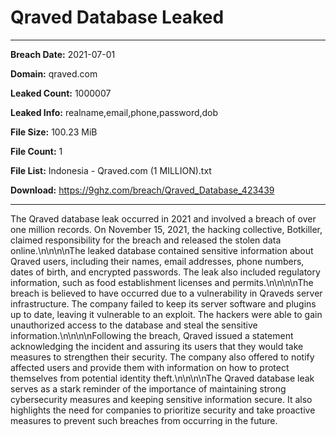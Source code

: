# Qraved Database Leaked

------------
**Breach Date:** 2021-07-01

**Domain:** qraved.com

**Leaked Count:** 1000007

**Leaked Info:** realname,email,phone,password,dob

**File Size:** 100.23 MiB

**File Count:** 1

**File List:** Indonesia - Qraved.com (1 MILLION).txt

**Download:** https://9ghz.com/breach/Qraved_Database_423439

------------
The Qraved database leak occurred in 2021 and involved a breach of over one million records. On November 15, 2021, the hacking collective, Botkiller, claimed responsibility for the breach and released the stolen data online.\n\n\n\nThe leaked database contained sensitive information about Qraved users, including their names, email addresses, phone numbers, dates of birth, and encrypted passwords. The leak also included regulatory information, such as food establishment licenses and permits.\n\n\n\nThe breach is believed to have occurred due to a vulnerability in Qraveds server infrastructure. The company failed to keep its server software and plugins up to date, leaving it vulnerable to an exploit. The hackers were able to gain unauthorized access to the database and steal the sensitive information.\n\n\n\nFollowing the breach, Qraved issued a statement acknowledging the incident and assuring its users that they would take measures to strengthen their security. The company also offered to notify affected users and provide them with information on how to protect themselves from potential identity theft.\n\n\n\nThe Qraved database leak serves as a stark reminder of the importance of maintaining strong cybersecurity measures and keeping sensitive information secure. It also highlights the need for companies to prioritize security and take proactive measures to prevent such breaches from occurring in the future.
